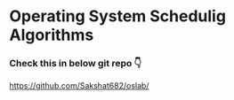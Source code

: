 # Operating System Schedulig Algorithms
### Check this in below git repo 👇
https://github.com/Sakshat682/oslab/
